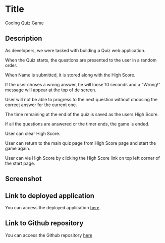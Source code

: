 # Title

Coding Quiz Game

## Description

As developers, we were tasked with building a Quiz web application.

When the Quiz starts, the questions are presented to the user in a random order.

When Name is submitted, it is stored along with the High Score.

If the user choses a wrong answer, he will loose 10 seconds and a "Wrong!" message will appear at the top of de screen.

User will not be able to progress to the next question without choosing the correct answer for the current one.

The time remaining at the end of the quiz is saved as the users High Score.

If all the questions are answered or the timer ends, the game is ended.

User can clear High Score.

User can return to the main quiz page from High Score page and start the game again.

User can vie High Score by clicking the High Score link on top left corner of the start page.

## Screenshot

## Link to deployed application

You can access the deployed application [here](https://ttudorandrei.github.io/code_quiz/)

## Link to Github repository

You can access the Github repository [here](https://github.com/ttudorandrei/code_quiz)
